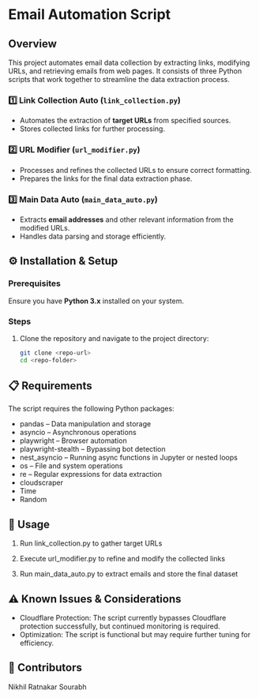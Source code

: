 # Email Automation Script  

## Overview  
This project automates email data collection by extracting links, modifying URLs, and retrieving emails from web pages. It consists of three Python scripts that work together to streamline the data extraction process.  

### 1️⃣ Link Collection Auto (`link_collection.py`)  
- Automates the extraction of **target URLs** from specified sources.  
- Stores collected links for further processing.  

### 2️⃣ URL Modifier (`url_modifier.py`)  
- Processes and refines the collected URLs to ensure correct formatting.  
- Prepares the links for the final data extraction phase.  

### 3️⃣ Main Data Auto (`main_data_auto.py`)  
- Extracts **email addresses** and other relevant information from the modified URLs.  
- Handles data parsing and storage efficiently.  

## ⚙️ Installation & Setup  

### Prerequisites  
Ensure you have **Python 3.x** installed on your system.  

### Steps  
1. Clone the repository and navigate to the project directory:  
   ```bash
   git clone <repo-url>
   cd <repo-folder>

## 📋 Requirements
The script requires the following Python packages:

- pandas – Data manipulation and storage
- asyncio – Asynchronous operations
- playwright – Browser automation
- playwright-stealth – Bypassing bot detection
- nest_asyncio – Running async functions in Jupyter or nested loops
- os – File and system operations
- re – Regular expressions for data extraction
- cloudscraper
- Time
- Random

## 🚀 Usage

1. Run link_collection.py to gather target URLs

2. Execute url_modifier.py to refine and modify the collected links

3. Run main_data_auto.py to extract emails and store the final dataset

## ⚠️ Known Issues & Considerations
- Cloudflare Protection: The script currently bypasses Cloudflare protection successfully, but continued monitoring is required.
- Optimization: The script is functional but may require further tuning for efficiency.

## 👥 Contributors
Nikhil Ratnakar
Sourabh
